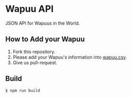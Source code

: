 # Wapuu API

JSON API for Wapuus in the World.

## How to Add your Wapuu

1. Fork this repository.
2. Please add your Wapuu's information into [wapuu.csv](https://github.com/jawordpressorg/wapuu-api/blob/master/wapuu.csv).
3. Give us pull-request.


## Build

```
$ npm run build
```
